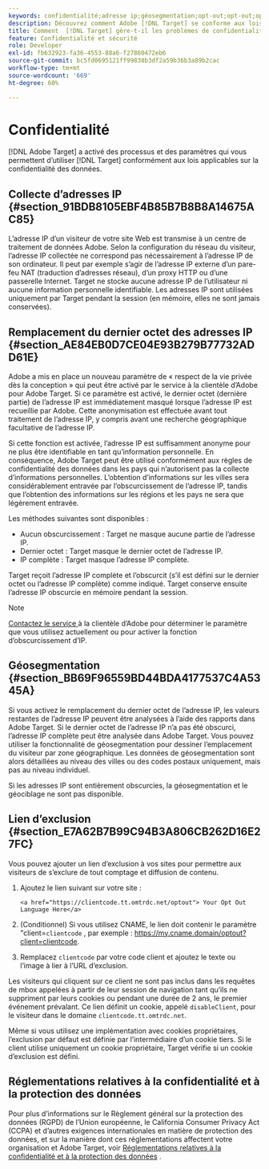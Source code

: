 ```yaml
---
keywords: confidentialité;adresse ip;géosegmentation;opt-out;opt-out;opt-out;confidentialité des données;réglementation gouvernementale;réglementations;gdpr;ccpa
description: Découvrez comment Adobe [!DNL Target] se conforme aux lois applicables sur la confidentialité des données, notamment la collecte et le traitement des adresses IP et les instructions d’exclusion.
title: Comment  [!DNL Target] gère-t-il les problèmes de confidentialité ?
feature: Confidentialité et sécurité
role: Developer
exl-id: fb632923-fa36-4553-88a6-f27860472eb6
source-git-commit: bc5fd0695121ff99838b3df2a59b36b3a89b2cac
workflow-type: tm+mt
source-wordcount: '669'
ht-degree: 60%

---
```


# Confidentialité

[!DNL Adobe Target] a activé des processus et des paramètres qui vous permettent d’utiliser  [!DNL Target] conformément aux lois applicables sur la confidentialité des données.

## Collecte d’adresses IP {#section_91BDB8105EBF4B85B7B8B8A14675AC85}

L’adresse IP d’un visiteur de votre site Web est transmise à un centre de traitement de données Adobe. Selon la configuration du réseau du visiteur, l’adresse IP collectée ne correspond pas nécessairement à l’adresse IP de son ordinateur. Il peut par exemple s’agir de l’adresse IP externe d’un pare-feu NAT (traduction d’adresses réseau), d’un proxy HTTP ou d’une passerelle Internet. Target ne stocke aucune adresse IP de l’utilisateur ni aucune information personnelle identifiable. Les adresses IP sont utilisées uniquement par Target pendant la session (en mémoire, elles ne sont jamais conservées).

## Remplacement du dernier octet des adresses IP {#section_AE84EB0D7CE04E93B279B77732ADD61E}

Adobe a mis en place un nouveau paramètre de « respect de la vie privée dès la conception » qui peut être activé par le service à la clientèle d’Adobe pour Adobe Target. Si ce paramètre est activé, le dernier octet (dernière partie) de l’adresse IP est immédiatement masqué lorsque l’adresse IP est recueillie par Adobe. Cette anonymisation est effectuée avant tout traitement de l’adresse IP, y compris avant une recherche géographique facultative de l’adresse IP.

Si cette fonction est activée, l’adresse IP est suffisamment anonyme pour ne plus être identifiable en tant qu’information personnelle. En conséquence, Adobe Target peut être utilisé conformément aux règles de confidentialité des données dans les pays qui n’autorisent pas la collecte d’informations personnelles. L’obtention d’informations sur les villes sera considérablement entravée par l’obscurcissement de l’adresse IP, tandis que l’obtention des informations sur les régions et les pays ne sera que légèrement entravée.

Les méthodes suivantes sont disponibles :

* Aucun obscurcissement : Target ne masque aucune partie de l’adresse IP.
* Dernier octet : Target masque le dernier octet de l’adresse IP.
* IP complète : Target masque l’adresse IP complète.

Target reçoit l’adresse IP complète et l’obscurcit (s’il est défini sur le dernier octet ou l’adresse IP complète) comme indiqué. Target conserve ensuite l’adresse IP obscurcie en mémoire pendant la session.

>[!NOTE]
>
>[Contactez le service ](/help/cmp-resources-and-contact-information.md#reference_ACA3391A00EF467B87930A450050077C) à la clientèle d’Adobe pour déterminer le paramètre que vous utilisez actuellement ou pour activer la fonction d’obscurcissement d’IP.

## Géosegmentation {#section_BB69F96559BD44BDA4177537C4A5345A}

Si vous activez le remplacement du dernier octet de l’adresse IP, les valeurs restantes de l’adresse IP peuvent être analysées à l’aide des rapports dans Adobe Target. Si le dernier octet de l’adresse IP n’a pas été obscurci, l’adresse IP complète peut être analysée dans Adobe Target. Vous pouvez utiliser la fonctionnalité de géosegmentation pour dessiner l’emplacement du visiteur par zone géographique. Les données de géosegmentation sont alors détaillées au niveau des villes ou des codes postaux uniquement, mais pas au niveau individuel.

Si les adresses IP sont entièrement obscurcies, la géosegmentation et le géociblage ne sont pas disponible.

## Lien d’exclusion {#section_E7A62B7B99C94B3A806CB262D16E27FC}

Vous pouvez ajouter un lien d’exclusion à vos sites pour permettre aux visiteurs de s’exclure de tout comptage et diffusion de contenu.

1. Ajoutez le lien suivant sur votre site :

   `<a href="https://clientcode.tt.omtrdc.net/optout"> Your Opt Out Language Here</a>`

1. (Conditionnel) Si vous utilisez CNAME, le lien doit contenir le paramètre &quot;client=`clientcode` , par exemple :
https://my.cname.domain/optout?client=clientcode.

1. Remplacez `clientcode` par votre code client et ajoutez le texte ou l’image à lier à l’URL d’exclusion.

Les visiteurs qui cliquent sur ce client ne sont pas inclus dans les requêtes de mbox appelées à partir de leur session de navigation tant qu’ils ne suppriment par leurs cookies ou pendant une durée de 2 ans, le premier événement prévalant. Ce lien définit un cookie, appelé `disableClient`, pour le visiteur dans le domaine `clientcode.tt.omtrdc.net`.

Même si vous utilisez une implémentation avec cookies propriétaires, l’exclusion par défaut est définie par l’intermédiaire d’un cookie tiers. Si le client utilise uniquement un cookie propriétaire, Target vérifie si un cookie d’exclusion est défini.

## Réglementations relatives à la confidentialité et à la protection des données

Pour plus d’informations sur le Règlement général sur la protection des données (RGPD) de l’Union européenne, le California Consumer Privacy Act (CCPA) et d’autres exigences internationales en matière de protection des données, et sur la manière dont ces réglementations affectent votre organisation et Adobe Target, voir [Réglementations relatives à la confidentialité et à la protection des données](/help/c-implementing-target/c-considerations-before-you-implement-target/c-privacy/cmp-privacy-and-general-data-protection-regulation.md) .
